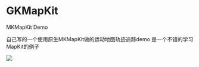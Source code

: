 # GKMapKit
MKMapKit Demo

自己写的一个使用原生MKMapKit做的运动地图轨迹追踪demo
是一个不错的学习MapKit的例子

![](/Users/ghostknow/GKMapKit/GKmaps.gif)


